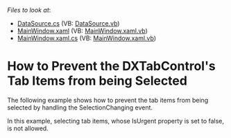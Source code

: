 <!-- default file list -->
*Files to look at*:

* [DataSource.cs](./CS/DXTabControl_RestrictingSelection/DataSource.cs) (VB: [DataSource.vb](./VB/DXTabControl_RestrictingSelection/DataSource.vb))
* [MainWindow.xaml](./CS/DXTabControl_RestrictingSelection/MainWindow.xaml) (VB: [MainWindow.xaml.vb](./VB/DXTabControl_RestrictingSelection/MainWindow.xaml.vb))
* [MainWindow.xaml.cs](./CS/DXTabControl_RestrictingSelection/MainWindow.xaml.cs) (VB: [MainWindow.xaml.vb](./VB/DXTabControl_RestrictingSelection/MainWindow.xaml.vb))
<!-- default file list end -->
# How to Prevent the DXTabControl's Tab Items from being Selected


<p>The following example shows how to prevent the tab items from being selected by handling the SelectionChanging event.</p><p>In this example, selecting tab items, whose IsUrgent property is set to false, is not allowed.</p>

<br/>


